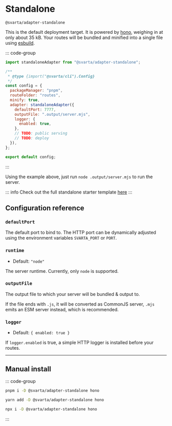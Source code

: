 # Standalone

`@svarta/adapter-standalone`

This is the default deployment target. It is powered by [hono](https://hono.dev/), weighing in at only about 35 kB. Your routes will be bundled and minified into a single file using [esbuild](https://esbuild.github.io/).

::: code-group

```js [svarta.config.mjs]
import standaloneAdapter from "@svarta/adapter-standalone";

/**
 * @type {import("@svarta/cli").Config}
 */
const config = {
  packageManager: "pnpm",
  routeFolder: "routes",
  minify: true,
  adapter: standaloneAdapter({
    defaultPort: 7777,
    outputFile: ".output/server.mjs",
    logger: {
      enabled: true,
    },
    // TODO: public serving
    // TODO: deploy
  }),
};

export default config;
```

:::

Using the example above, just run `node .output/server.mjs` to run the server.

::: info
Check out the full standalone starter template [here](https://github.com/svartajs/svarta/tree/main/templates/starter-http)
:::

## Configuration reference

### `defaultPort`

The default port to bind to. The HTTP port can be dynamically adjusted using the environment variables `SVARTA_PORT` or `PORT`.

### `runtime`

- Default: `"node"`

The server runtime. Currently, only `node` is supported.

<!-- TODO: deno, bun -->

### `outputFile`

The output file to which your server will be bundled & output to.

If the file ends with `.js`, it will be converted as CommonJS server, `.mjs` emits an ESM server instead, which is recommended.

### `logger`

- Default: `{ enabled: true }`

If `logger.enabled` is true, a simple HTTP logger is installed before your routes.

<!-- // TODO: public serving
// TODO: deploy -->

---

## Manual install

<!-- TODO: peers not required with auto install -->

::: code-group

```bash [pnpm]
pnpm i -D @svarta/adapter-standalone hono
```

```bash [yarn]
yarn add -D @svarta/adapter-standalone hono
```

```bash [npm]
npx i -D @svarta/adapter-standalone hono
```

:::
